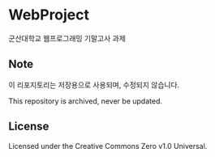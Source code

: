# WebProject
군산대학교 웹프로그래밍 기말고사 과제

## Note 
이 리포지토리는 저장용으로 사용되며, 수정되지 않습니다.

This repository is archived, never be updated.

## License
Licensed under the Creative Commons Zero v1.0 Universal.